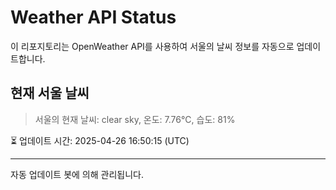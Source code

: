 
# Weather API Status

이 리포지토리는 OpenWeather API를 사용하여 서울의 날씨 정보를 자동으로 업데이트합니다.

## 현재 서울 날씨
> 서울의 현재 날씨: clear sky, 온도: 7.76°C, 습도: 81%

⏳ 업데이트 시간: 2025-04-26 16:50:15 (UTC)

---
자동 업데이트 봇에 의해 관리됩니다.
